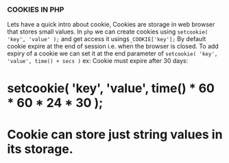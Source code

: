 ###                             COOKIES   IN   PHP

Lets have a quick intro about cookie, Cookies are storage in web browser that stores small values.
In `php` we can create cookies using `setcookie( 'key', 'value' );` and get access it using`$_COOKIE['key'];`
By default cookie expire at the end of session i.e. when the browser is closed.
To add expiry of a cookie we can set it at the end parameter of `setcookie( 'key', 'value', time() + secs )`
ex: Cookie must expire after 30 days:

# setcookie( 'key', 'value', time() * 60 * 60 * 24 * 30 );



# Cookie can store just string values in its storage.